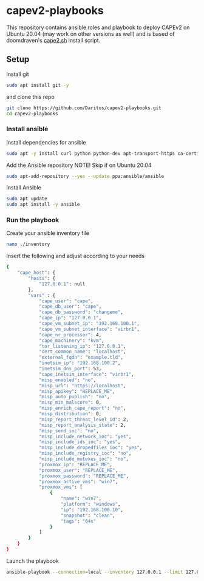 # capev2-playbooks
This repository contains ansible roles and playbook to deploy CAPEv2 on Ubuntu 20.04 (may work on other versions as well) and is based of doomdraven's [cape2.sh](https://github.com/doomedraven/Tools/blob/master/Sandbox/cape2.sh) install script.

## Setup
Install git

```bash
sudo apt install git -y
```

and clone this repo

```bash
git clone https://github.com/Daritos/capev2-playbooks.git
cd capev2-playbooks
```

### Install ansible
Install dependencies for ansible

```bash
sudo apt -y install curl python python-dev apt-transport-https ca-certificates software-properties-common
```

Add the Ansible repository NOTE! Skip if on Ubuntu 20.04

```bash
sudo apt-add-repository --yes --update ppa:ansible/ansible
```

Install Ansible

```bash
sudo apt update
sudo apt install -y ansible
```

### Run the playbook
Create your ansible inventory file

```bash
nano ./inventory
```

Insert the following and adjust according to your needs

```bash
{
    "cape_host": {
        "hosts": {
            "127.0.0.1": null
        },
        "vars" : {
            "cape_user": "cape",
            "cape_db_user": "cape",
            "cape_db_password": "changeme",
            "cape_ip": "127.0.0.1",
            "cape_vm_subnet_ip": "192.168.100.1",
            "cape_vm_subnet_interface": "virbr1",
            "cape_nr_processor": 4,
            "cape_machinery": "kvm",
            "tor_listening_ip": "127.0.0.1",
            "cert_common_name": "localhost",
            "external_fqdn": "example.tld",
            "inetsim_ip": "192.168.100.2",
            "inetsim_dns_port": 53,
            "cape_inetsim_interface": "virbr1",
            "misp_enabled": "no",
            "misp_url": "https://localhost",
            "misp_apikey": "REPLACE_ME",
            "misp_auto_publish": "no",
            "misp_min_malscore": 0,
            "misp_enrich_cape_report": "no",
            "misp_distribution": 0,
            "misp_report_threat_level_id": 2,
            "misp_report_analysis_state": 2,
            "misp_send_ioc": "no",
            "misp_include_network_ioc": "yes",
            "misp_include_ids_ioc": "yes",
            "misp_include_dropedfiles_ioc": "yes",
            "misp_include_registry_ioc": "no",
            "misp_include_mutexes_ioc": "no",
            "proxmox_ip": "REPLACE_ME",
            "proxmox_user": "REPLACE_ME",
            "proxmox_password": "REPLACE_ME",
            "proxmox_active_vms": "win7",
            "proxmox_vms": [
                {
                    "name": "win7",
                    "platform": "windows",
                    "ip": "192.168.100.10",
                    "snapshot": "clean",
                    "tags": "64x"
                }
            ]
        }
    }
}
```

Launch the playbook

```bash
ansible-playbook --connection=local --inventory 127.0.0.1 --limit 127.0.0.1 capev2_deploy.yml -i inventory
```
